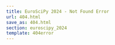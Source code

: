 ```yaml
---
title: EuroSciPy 2024 - Not Found Error
url: 404.html
save_as: 404.html
section: euroscipy_2024
template: 404error
---
```


